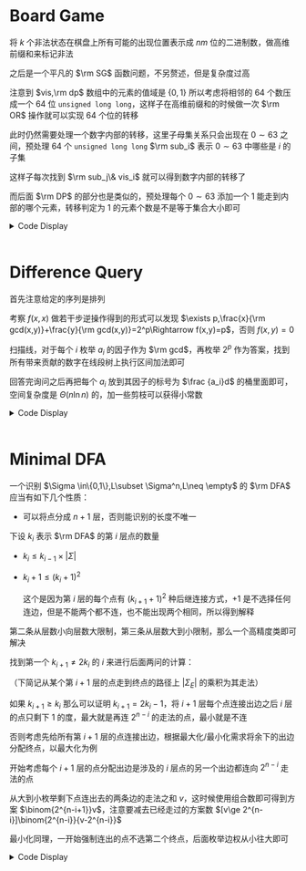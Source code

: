 # Board Game

将 $k$ 个非法状态在棋盘上所有可能的出现位置表示成 $nm$ 位的二进制数，做高维前缀和来标记非法

之后是一个平凡的 $\rm SG$ 函数问题，不另赘述，但是复杂度过高

注意到 $vis,\rm dp$ 数组中的元素的值域是 $\{0,1\}$ 所以考虑将相邻的 $64$ 个数压成一个 $64$ 位 `unsigned long long`，这样子在高维前缀和的时候做一次 $\rm OR$ 操作就可以实现 $64$ 个位的转移

此时仍然需要处理一个数字内部的转移，这里子母集关系只会出现在 $0\sim 63$ 之间，预处理 $64$ 个 `unsigned long long` $\rm sub_i$ 表示 $0\sim 63$ 中哪些是 $i$ 的子集

这样子每次找到 $\rm sub_j\& vis_i$ 就可以得到数字内部的转移了

而后面 $\rm DP$ 的部分也是类似的，预处理每个 $0\sim 63$ 添加一个 $1$ 能走到内部的哪个元素，转移判定为 $1$ 的元素个数是不是等于集合大小即可

<details>
<summary>Code Display</summary>

```cpp
int n,m,lim,k;
ull vis[1<<21],dp[1<<21];
char s[30][30];
inline void Vis_set(int pos) { vis[pos >> 6] |= 1ull << (pos & 63); }
inline ull Vis(int pos) { return vis[pos >> 6] >> (pos & 63) & 1; }
namespace Sub1{
    bool vis[1<<22],dp[1<<22];
    inline int dfs(int x){
        if(vis[x]) return dp[x];
        vis[x]=1;
        int U=(lim-1)^x;
        while(U){
            int lb=U&(-U);
            if(!dfs(x^lb)) return dp[x]=1;
            U-=lb;  
        } return dp[x];
    }
    inline void main(){
        while(k--){
            int h=read(),w=read();
            rep(i,1,h) scanf("%s",s[i]+1);
            for(int dx=0;dx<=n-h;++dx){
                for(int dy=0;dy<=m-w;++dy){
                    int st=0;
                    for(int i=1;i<=h;++i){
                        for(int j=1;j<=w;++j){
                            if(s[i][j]=='1') st|=1<<((i+dx-1)*m+j+dy-1);
                        }
                    }
                    vis[st]=1;
                }
            }
        }
        lim=1<<(n*m); 
        for(int p=2;p<=lim;p<<=1){
            int len=p>>1;
            for(int k=0;k<lim;k+=p) for(int l=k;l<k+len;++l) vis[l+len]|=vis[l];
        }
        puts(dfs(0)?"Alice":"Bob");
        exit(0);
    }
}
signed main(){
    freopen("game.in","r",stdin); freopen("game.out","w",stdout);
    n=read(); m=read(); k=read();
    if(n*m<=22) Sub1::main();
    while(k--){
        int h=read(),w=read();
        rep(i,1,h) scanf("%s",s[i]+1);
        for(int dx=0;dx<=n-h;++dx){
            for(int dy=0;dy<=m-w;++dy){
                int st=0;
                for(int i=1;i<=h;++i){
                    for(int j=1;j<=w;++j){
                        if(s[i][j]=='1') st|=1<<((i+dx-1)*m+j+dy-1);
                    }
                }
                Vis_set(st);
            }
        }
    }
    vector<ull> Sub(64);
    for(int i=0;i<64;++i){
        Sub[i]|=1;
        for(int j=i;j;j=(j-1)&i) Sub[i]|=1ull<<j;
    }
    lim=1<<(n*m-6);
    for(int i=0;i<lim;++i){
        for(int j=0;j<64;++j) if(vis[i]&Sub[j]) vis[i]|=1ull<<j;
    }
    for(int p=2;p<=lim;p<<=1){
        int len=p>>1;
        for(int k=0;k<lim;k+=p) for(int l=k;l<k+len;++l) vis[l+len]|=vis[l];
    }
    for(int i=0;i<64;++i){
        Sub[i]=0;
        rep(j,0,5) if(i>>j&1) Sub[i^(1<<j)]|=1ull<<i;
    }
    vector<int> bit(64);
    rep(i,0,63) bit[i]=__builtin_popcountll(Sub[i]);
    for(int i=lim-1;i>=0;--i){
        for(int j=0;j<n*m-6;++j) if(!(i>>j&1)) dp[i]|=~dp[i^(1<<j)];
        for(int j=63;j>=0;--j) if(!(vis[i]>>j&1)){
            if(dp[i]>>j&1) continue;
            if(__builtin_popcountll(dp[i]&Sub[j])!=bit[j]) dp[i]|=1ull<<j;
        }else if(dp[i]>>j&1) dp[i]^=(1ull<<j);
    }
    puts((dp[0]&1)?"Alice":"Bob");
    return 0;
}

```
</details><br>

# Difference Query

首先注意给定的序列是排列

考察 $f(x,x)$ 做若干步逆操作得到的形式可以发现 $\exists p,\frac{x}{\rm gcd(x,y)}+\frac{y}{\rm gcd(x,y)}=2^p\Rightarrow f(x,y)=p$，否则 $f(x,y)=0$

扫描线，对于每个 $i$ 枚举 $a_i$ 的因子作为 $\rm gcd$，再枚举 $2^p$ 作为答案，找到所有带来贡献的数字在线段树上执行区间加法即可

回答完询问之后再把每个 $a_i$ 放到其因子的标号为 $\frac {a_i}d$ 的桶里面即可，空间复杂度是 $\Theta(n\ln n)$ 的，加一些剪枝可以获得小常数

<details>
<summary>Code Display</summary>

```cpp
const int N=1e5+10;
int ans[N],n,a[N],Q,Mx[N];
vector<int> Div[N];
vector<vector<pair<int,int> > > app[N];
struct Seg{
    #define ls p<<1
    #define rs p<<1|1
    #define lson p<<1,l,mid
    #define rson p<<1|1,mid+1,r
    int fir[N<<2],len[N<<2],delt[N<<2];
    inline void build(int p,int l,int r){
        len[p]=r-l+1; if(l==r) return ;
        int mid=(l+r)>>1; build(lson); build(rson);
        return ;
    }
    inline void upd(int st,int ed,int fr,int d,int p=1,int l=1,int r=n){
        if(st<=l&&r<=ed) return fir[p]+=(l-st)*d+fr,delt[p]+=d,void();
        int mid=(l+r)>>1;
        if(st<=mid) upd(st,ed,fr,d,lson); if(ed>mid) upd(st,ed,fr,d,rson);
        return ;
    }
    inline int Query(int pos,int p=1,int l=1,int r=n){
        int res=fir[p]+delt[p]*(pos-l); if(l==r) return res;
        int mid=(l+r)>>1;
        if(pos<=mid) return res+Query(pos,lson);
        else return res+Query(pos,rson);
    }
    #undef ls
    #undef rs
    #undef lson
    #undef rson
}T;
vector<pair<int,int> >qu[N];
signed main(){
    freopen("func.in","r",stdin); freopen("func.out","w",stdout);
    n=1e5;
    rep(i,1,n){
        for(int j=i;j<=n;j+=i) Div[j].emplace_back(i);
        app[i].resize(n/i+2);
    }
    n=read();
    rep(i,1,n) a[i]=read();
    Q=read();
    for(int i=1;i<=Q;++i){
        int l=read(),r=read();
        qu[r].emplace_back(l,i);
    }
    for(int i=1;i<=n;++i){
        for(auto d:Div[a[i]]) if((a[i]/d)&1){
            int quo=a[i]/d,p=1;
            while((1<<p)<quo) ++p;
            while(Mx[d]>=(1<<p)-quo){
                for(auto &rng:app[d][(1<<p)-quo]){
                    int len=rng.sec-rng.fir+1;
                    T.upd(rng.fir,rng.sec,len*p,-p);
                    if(rng.fir!=1) T.upd(1,rng.fir-1,len*p,0);
                }
                ++p;
            }
        }
        for(auto q:qu[i]) ans[q.sec]=T.Query(q.fir);
        for(auto d:Div[a[i]]) if((a[i]/d)&1){
            int quo=a[i]/d;
            if(!app[d][quo].size()||app[d][quo].back().sec<i-1) app[d][quo].emplace_back(i,i);
            else app[d][quo].back().sec=i;
            ckmax(Mx[d],quo);
        }
    }
    rep(i,1,Q) print(ans[i]);
    return 0;
}
```
</details><br>


# Minimal DFA

一个识别 $\Sigma \in\{0,1\},L\subset \Sigma^n,L\neq \empty$ 的 $\rm DFA$ 应当有如下几个性质：

- 可以将点分成 $n+1$ 层，否则能识别的长度不唯一

下设 $k_i$ 表示 $\rm DFA$ 的第 $i$ 层点的数量

- $k_i\le k_{i-1}\times |\Sigma|$

- $k_i+1\le (k_i+1)^2$

    这个是因为第 $i$ 层的每个点有 $(k_{i+1}+1)^2$ 种后继连接方式，$+1$ 是不选择任何连边，但是不能两个都不连，也不能出现两个相同，所以得到解释

第二条从层数小向层数大限制，第三条从层数大到小限制，那么一个高精度类即可解决

找到第一个 $k_{i+1}\neq 2k_{i}$ 的 $i$ 来进行后面两问的计算：

（下简记从某个第 $i+1$ 层的点走到终点的路径上 $|\Sigma_E|$ 的乘积为其走法）

如果 $k_{i+1}\ge k_i$ 那么可以证明 $k_{i+1}=2k_i-1$，将 $i+1$ 层每个点连接出边之后 $i$ 层的点只剩下 $1$ 的度，最大就是再连 $2^{n-i}$ 的走法的点，最小就是不连

否则考虑先给所有第 $i+1$ 层的点连接出边，根据最大化/最小化需求将余下的出边分配终点，以最大化为例

开始考虑每个 $i+1$ 层的点分配出边是涉及的 $i$ 层点的另一个出边都连向 $2^{n-i}$ 走法的点

从大到小枚举剩下点连出去的两条边的走法之和 $v$，这时候使用组合数即可得到方案 $\binom{2^{n-i+1}}v$，注意要减去已经走过的方案数 $[v\ge 2^{n-i}]\binom{2^{n-i}}{v-2^{n-i}}$

最小化同理，一开始强制连出的点不选第二个终点，后面枚举边权从小往大即可

<details>
<summary>Code Display</summary>

```cpp
const int Bas=1e8;
struct node{
    vector<int> a;
    inline int size(){return a.size();}
    inline void adjust(){
        int siz=a.size();
        for(int i=0;i<siz-1;++i) a[i+1]+=a[i]/Bas,a[i]%=Bas;
        while(a[siz-1]>=Bas){
            a.emplace_back(a[siz-1]/Bas);
            a[siz-1]%=Bas;
            ++siz;
        }
        while(siz>1&&!a[siz-1]) a.pop_back(),--siz;
        return ;
    }
    inline void init(int x){
        a.clear();
        while(x) a.push_back(x%Bas),x/=Bas;
        return ;
    }
    //Attention: const node b is not available here!
    //we Use function size which may change itself though it actually don't
    bool operator <(node b)const{
        if(a.size()!=b.size()) return a.size()<b.size();
        int len=a.size();
        for(int i=len-1;~i;--i) if(a[i]^b.a[i]) return a[i]<b.a[i];
        return 0;
    }
    bool operator ==(node b)const{
        if(b.size()!=a.size()) return 0;
        int len=a.size();
        for(int i=0;i<len;++i) if(a[i]!=b.a[i]) return 0;
        return 1;
    }
    bool operator <=(node &b)const{return *this<b||*this==b;}
    node operator +(node b)const{
        node res;
        int s1=a.size(),s2=b.a.size(); res.a.resize(max(s1,s2));
        for(int i=0;i<s1;++i) res.a[i]+=a[i];
        for(int i=0;i<s2;++i) res.a[i]+=b.a[i];
        res.adjust();
        return res;
    }
    node operator -(node b)const{
        node res=*this;
        int s1=a.size(),s2=b.size();
        for(int i=0;i<s2;++i){
            res.a[i]-=b.a[i];
            if(res.a[i]<0) res.a[i]+=Bas,res.a[i+1]--;
        }
        for(int i=s2;i<s1;++i) if(res.a[i]<0) res.a[i+1]--,res.a[i]+=Bas;
        res.adjust();
        return res;
    }
    node operator *(node b)const{
        node res; res.a.resize(a.size()+b.size()-1);
        for(int i=0;i<a.size();++i) for(int j=0;j<b.size();++j) res.a[i+j]+=a[i]*b.a[j];
        res.adjust();
        return res;
    }
    bool operator !=(node &b){return !(*this==b);}
    node operator *(const int &p)const{node t; t.init(p); return *this*t;}
    node operator +(const int &p)const{node t; t.init(p); return *this+t;}
    node operator -(const int &p)const{node t; t.init(p); return *this-t;}
    inline void output(){
        int siz=a.size(); printf("%lld",a[siz-1]);
        for(int i=siz-2;~i;--i) printf("%08lld",a[i]);
        putchar(' ');
        return ;
    }
};
const int N=1010;
node A[N],pw[1030],C[1030][1030],ans;
int n,Div;
inline void solve_min(int Div){
    node sum; 
    node nds=A[Div]-A[Div+1]; Div=n-Div;
    sum=pw[1<<Div]*(1<<(Div-1));
    for(int v=1;v<=(1<<(Div+1));++v){
        node cur=C[1<<(Div+1)][v];
        if(v<=(1<<Div)){
            cur=cur-C[1<<Div][v];
        }
        if(nds<cur) cur=nds;
        sum=sum+(cur*v);
        nds=nds-cur;
        if(nds.size()==1&&nds.a[0]==0) break;
    }
    sum.output();
}
inline void solve_max(int Div){
    node sum; 
    node nds=A[Div]-A[Div+1]; Div=n-Div;
    sum=pw[1<<Div]*(1<<(Div-1))+((pw[1<<Div]-1)*(1<<Div));
    for(int v=(1<<(Div+1));v>=1;--v){
        node cur=C[1<<(Div+1)][v];
        if(v>=(1<<Div)){
            cur=cur-C[1<<Div][v-(1<<Div)];
        }
        if(nds<cur) cur=nds;
        sum=sum+(cur*v);
        nds=nds-cur;
        if(nds.size()==1&&nds.a[0]==0) break;
    }
    sum.output();
}
signed main(){
    freopen("dfa.in","r",stdin); freopen("dfa.out","w",stdout);
    n=1024;
    C[0][0].init(1); pw[0].init(1);
    for(int i=1;i<=n;++i){
        C[i][0].init(1); pw[i]=pw[i-1]*2;
        for(int j=1;j<=i;++j){
            C[i][j]=C[i-1][j]+C[i-1][j-1];
        }
    }
    n=read();
    if(n==1) puts("2 1 2"),exit(0);
    if(n==2) puts("4 2 3"),exit(0);
    A[1].init(1); A[n+1].init(1);
    for(int i=2;i<=n;++i) A[i]=A[i-1]*2;
    for(int i=n;i>=1;--i){
        node tmp=A[i+1]+1; tmp=tmp*tmp-1;
        if(A[i]<=tmp) break;
        A[i]=tmp;
    }
    for(int i=1;i<=n+1;++i) ans=ans+A[i];
    ans.output();
    for(int i=1;i<=n;++i) if(A[i]*2!=A[i+1]){Div=i; break;}
    if(A[Div]<A[Div+1]){
        (A[Div]*(1<<(n-Div))).output();
        ((A[Div]+1)*(1<<(n-Div))).output();
    }else{
        solve_min(Div);
        solve_max(Div);       
    }
    return 0;
}
```
</details><br>
